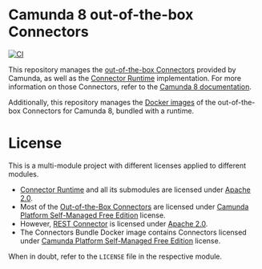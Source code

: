 # Camunda 8 out-of-the-box Connectors

[![CI](https://github.com/camunda/connectors-bundle/actions/workflows/DEPLOY.yaml/badge.svg)](https://github.com/camunda/connectors-bundle/actions/workflows/DEPLOY.yml)

This repository manages the [out-of-the-box Connectors](./connectors) provided by Camunda,
as well as the [Connector Runtime](./connector-runtime) implementation.
For more information on those Connectors, refer to the
[Camunda 8 documentation](https://docs.camunda.io/docs/components/connectors/out-of-the-box-connectors/available-connectors-overview/).

Additionally, this repository manages the [Docker images](./bundle) of the out-of-the-box Connectors for Camunda 8, bundled with a runtime.

# License

This is a multi-module project with different licenses applied to different modules.

* [Connector Runtime](connector-runtime) and all its submodules are licensed under [Apache 2.0](https://www.apache.org/licenses/LICENSE-2.0).
* Most of the [Out-of-the-Box Connectors](connectors) are licensed under [Camunda Platform Self-Managed Free Edition](https://camunda.com/legal/terms/cloud-terms-and-conditions/camunda-cloud-self-managed-free-edition-terms/) license.
* However, [REST Connector](connectors/http-json) is licensed under [Apache 2.0](https://www.apache.org/licenses/LICENSE-2.0).
* The Connectors Bundle Docker image contains Connectors licensed under [Camunda Platform Self-Managed Free Edition](https://camunda.com/legal/terms/cloud-terms-and-conditions/camunda-cloud-self-managed-free-edition-terms/) license.

When in doubt, refer to the `LICENSE` file in the respective module.
